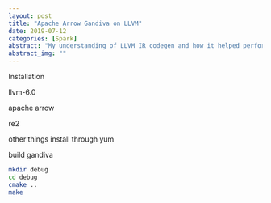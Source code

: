 ```yaml
---
layout: post
title: "Apache Arrow Gandiva on LLVM"
date: 2019-07-12
categories: [Spark]
abstract: "My understanding of LLVM IR codegen and how it helped performance."
abstract_img: ""
---
```


Installation

llvm-6.0

apache arrow

re2

other things install through yum

build gandiva
``` bash
mkdir debug
cd debug
cmake ..
make
```


